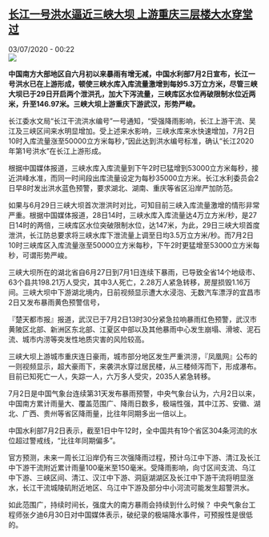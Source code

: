 <!--1593730574000-->
[长江一号洪水逼近三峡大坝 上游重庆三层楼大水穿堂过](http://www.rfi.fr//cn/%E4%B8%AD%E5%9B%BD/20200702-%E9%95%BF%E6%B1%9F%E4%B8%80%E5%8F%B7%E6%B4%AA%E6%B0%B4%E9%80%BC%E8%BF%91%E4%B8%89%E5%B3%A1%E5%A4%A7%E5%9D%9D-%E4%B8%8A%E6%B8%B8%E9%87%8D%E5%BA%86%E4%B8%89%E5%B1%82%E6%A5%BC%E5%A4%A7%E6%B0%B4%E7%A9%BF%E5%A0%82%E8%BF%87)
------

<div>03/07/2020 - 00:22</div><img src="https://s.rfi.fr/media/display/e5b8aafc-bcb1-11ea-b5af-005056bff430/w:310/p:16x9/08644F6CA415D650734B5030ACDB8329D39AF9D5_w5472_h3648.jpg"><p><strong>中国南方大部地区自六月初以来暴雨有增无减，中国水利部7月2日宣布，长江一号洪水已在上游形成，顿使三峡水库入库流量激增到每妙5.3万立方米，尽管三峡大坝已于29日开启两个泄洪孔，加大下泻流量，三峡库区水位再破限制水位近两米，升至146.97米。三峡大坝上游重庆下游武汉，形势严峻。</strong></p><div class="t-content__body u-clearfix"><div class="m-interstitial"></div><p>长江委水文局“长江干流洪水编号”一号通知，“受强降雨影响，长江上游干流、吴江及三峡区间来水明显增加。受上述来水影响，三峡水库来水快速增加，7月2日10时入库流量涨至50000立方米每秒，”因此达到洪水编号标准，确认“长江2020年第1号洪水”在长江上游形成。</p><p>根据中国媒体报道，三峡水库入库流量到下午2时已猛增到53000立方米每秒，接近洪峰水准，而同一时间段出库流量设定为每秒35000立方米。长江水利委员会2日早8时发出洪水蓝色预警，要求湖北、湖南、重庆等省区沿岸严加防范。</p><p>如果与6月29日三峡大坝首次泄洪时对比，可知目前三峡入库流量激增的情形非常严重。根据中国媒体报道，28日14时，三峡水库入库流量达4万立方米/秒，是27日14时的两倍，三峡库区水位突破限制水位，达147米，为此，29日三峡大坝首度泄洪，长江防总要求将三峡水库下泄流量上调至日均3.5万立方米/秒。而7月2日10时三峡库区入库流量涨至50000立方米每秒，下午2时更猛增至53000立方米每秒，可谓形势严峻。</p><p>三峡大坝所在的湖北省自6月27日到7月1日连续下暴雨，已导致全省14个地级市、63个县共198.21万人受灾，其中3人死亡，2.28万人紧急转移，房屋损毁1.16万间。三峡大坝中下游湖北境内，日前视频显示遭大水浸泡、无数汽车漂浮的宜昌市2日又发布暴雨黄色预警信号，</p><p>『楚天都市报』报道，武汉已于7月2日13时30分紧急拉响暴雨红色预警，武汉市黄陂区北部、新洲区东北部、江夏区中部以及其他暴雨中心发生崩塌、滑坡、泥石流、城市内涝等突发性地质灾害的风险较高。</p><p>三峡大坝上游城市重庆连日豪雨，城市部分地区发生严重洪涝，『凤凰网』公布的一则视频显示，超大豪雨下，来袭洪水穿过居民楼，从三楼倾泻而下，形成瀑布。目前已知死亡一人，失踪一人，六万多人受灾，2035人紧急转移。</p><p>7月2日是中国气象台连续第31天发布暴雨预警，中央气象台认为，六月2日以来，中国南方累计雨量大、覆盖范围广、降雨日数多，极端性强，其中江苏、安徽、湖北、广西、贵州等省区降雨量，比往年同期多出一倍以上。</p><p>中国水利部7月2日表示，截至1日中午12时，全中国共有19个省区304条河流的水位超过警戒线，“比往年同期偏多”。</p><p>官方预测，未来一周长江沿岸仍有三次强降雨过程，预计乌江中下游、清江及长江中下游干流附近累计雨量100毫米至150毫米。受降雨影响，向寸区间支流、乌江中下游、三峡区间、清江、汉江中下游、洞庭湖湖区及长江中下游干流将明显涨水，长江干流城陵矶附近地区、乌江中下游及部分中小河流可能发生超警洪水。</p><p>如此范围广，持续时间长，强度大的南方暴雨会持续到什么时候？ 中央气象台工程师张夕迪6月30日对中国媒体表示，破纪录的极端降水事件，可预报性是很低的。</p><p> </p><div class="o-self-promo o-self-promo--nl o-self-promo--hidden" data-selfpromo-newsletter></div><div class="o-self-promo o-self-promo--app o-self-promo--hidden" data-selfpromo-app></div></div>
